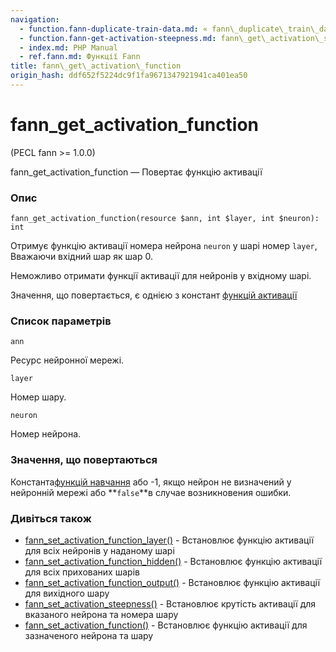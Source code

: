 ```yaml
---
navigation:
  - function.fann-duplicate-train-data.md: « fann\_duplicate\_train\_data
  - function.fann-get-activation-steepness.md: fann\_get\_activation\_steepness »
  - index.md: PHP Manual
  - ref.fann.md: Функції Fann
title: fann\_get\_activation\_function
origin_hash: ddf652f5224dc9f1fa9671347921941ca401ea50
---
```

# fann\_get\_activation\_function

(PECL fann >= 1.0.0)

fann\_get\_activation\_function — Повертає функцію активації

### Опис

```methodsynopsis
fann_get_activation_function(resource $ann, int $layer, int $neuron): int
```

Отримує функцію активації номера нейрона `neuron` у шарі номер `layer`, Вважаючи вхідний шар як шар 0.

Неможливо отримати функції активації для нейронів у вхідному шарі.

Значення, що повертається, є однією з констант [функцій активації](fann.constants.md#constants.fann-activation-funcs)

### Список параметрів

`ann`

Ресурс нейронної мережі.

`layer`

Номер шару.

`neuron`

Номер нейрона.

### Значення, що повертаються

Константа[функцій навчання](fann.constants.md#constants.fann-train) або -1, якщо нейрон не визначений у нейронній мережі або \*\*`false`\*\*в случае возникновения ошибки.

### Дивіться також

-   [fann\_set\_activation\_function\_layer()](function.fann-set-activation-function-layer.md) \- Встановлює функцію активації для всіх нейронів у наданому шарі
-   [fann\_set\_activation\_function\_hidden()](function.fann-set-activation-function-hidden.md) \- Встановлює функцію активації для всіх прихованих шарів
-   [fann\_set\_activation\_function\_output()](function.fann-set-activation-function-output.md) \- Встановлює функцію активації для вихідного шару
-   [fann\_set\_activation\_steepness()](function.fann-set-activation-steepness.md) \- Встановлює крутість активації для вказаного нейрона та номера шару
-   [fann\_set\_activation\_function()](function.fann-set-activation-function.md) \- Встановлює функцію активації для зазначеного нейрона та шару
